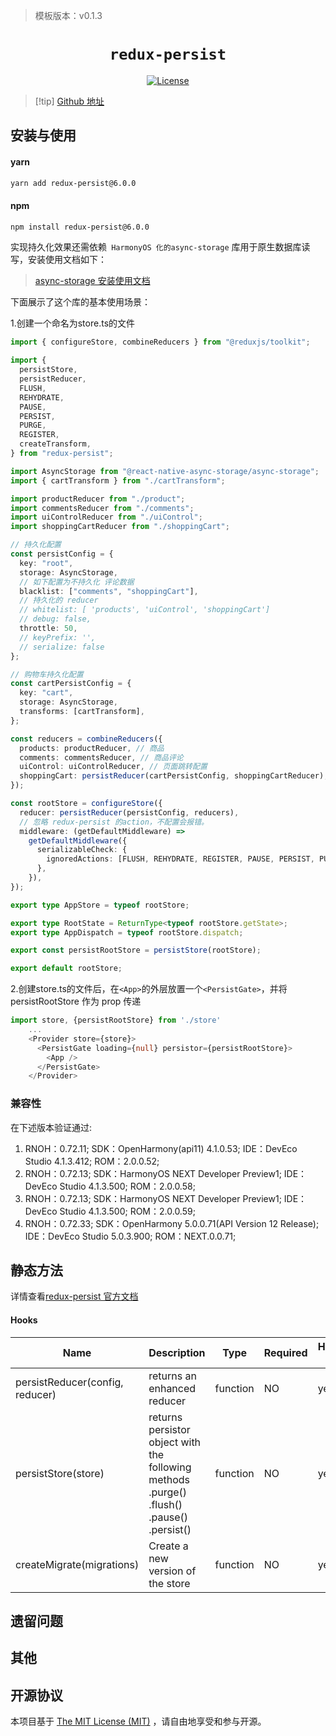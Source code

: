 <!-- {% raw %} -->
> 模板版本：v0.1.3

<p align="center">
  <h1 align="center"> <code>redux-persist</code> </h1>
</p>
<p align="center">
    <a href="https://github.com/rt2zz/redux-persist/blob/master/LICENSE">
        <img src="https://img.shields.io/badge/license-MIT-green.svg" alt="License" />
    </a>
</p>

> [!tip] [Github 地址](https://github.com/rt2zz/redux-persist)

## 安装与使用

#### **yarn**

```bash
yarn add redux-persist@6.0.0
```

#### **npm**

```bash
npm install redux-persist@6.0.0
```

实现持久化效果还需依赖` HarmonyOS 化的async-storage` 库用于原生数据库读写，安装使用文档如下：

> [async-storage 安装使用文档](https://gitee.com/react-native-oh-library/usage-docs/blob/master/zh-cn/react-native-async-storage-async-storage.md)

<!-- tabs:end -->

下面展示了这个库的基本使用场景：

1.创建一个命名为store.ts的文件

```ts
import { configureStore, combineReducers } from "@reduxjs/toolkit";

import {
  persistStore,
  persistReducer,
  FLUSH,
  REHYDRATE,
  PAUSE,
  PERSIST,
  PURGE,
  REGISTER,
  createTransform,
} from "redux-persist";

import AsyncStorage from "@react-native-async-storage/async-storage";
import { cartTransform } from "./cartTransform";

import productReducer from "./product";
import commentsReducer from "./comments";
import uiControlReducer from "./uiControl";
import shoppingCartReducer from "./shoppingCart";

// 持久化配置
const persistConfig = {
  key: "root",
  storage: AsyncStorage,
  // 如下配置为不持久化 评论数据
  blacklist: ["comments", "shoppingCart"],
  // 持久化的 reducer
  // whitelist: [ 'products', 'uiControl', 'shoppingCart']
  // debug: false,
  throttle: 50,
  // keyPrefix: '',
  // serialize: false
};

// 购物车持久化配置
const cartPersistConfig = {
  key: "cart",
  storage: AsyncStorage,
  transforms: [cartTransform],
};

const reducers = combineReducers({
  products: productReducer, // 商品
  comments: commentsReducer, // 商品评论
  uiControl: uiControlReducer, // 页面跳转配置
  shoppingCart: persistReducer(cartPersistConfig, shoppingCartReducer), // 购物车数据
});

const rootStore = configureStore({
  reducer: persistReducer(persistConfig, reducers),
  // 忽略 redux-persist 的action，不配置会报错。
  middleware: (getDefaultMiddleware) =>
    getDefaultMiddleware({
      serializableCheck: {
        ignoredActions: [FLUSH, REHYDRATE, REGISTER, PAUSE, PERSIST, PURGE],
      },
    }),
});

export type AppStore = typeof rootStore;

export type RootState = ReturnType<typeof rootStore.getState>;
export type AppDispatch = typeof rootStore.dispatch;

export const persistRootStore = persistStore(rootStore);

export default rootStore;
```

2.创建store.ts的文件后，在<code>&lt;App&gt;</code>的外层放置一个<code>&lt;PersistGate&gt;</code>，并将 persistRootStore 作为 prop 传递

```ts
import store, {persistRootStore} from './store'
    ...
    <Provider store={store}>
      <PersistGate loading={null} persistor={persistRootStore}>
        <App />
      </PersistGate>
    </Provider>
```

### 兼容性

在下述版本验证通过:

1. RNOH：0.72.11;
   SDK：OpenHarmony(api11) 4.1.0.53;
   IDE：DevEco Studio 4.1.3.412;
   ROM：2.0.0.52;
2. RNOH：0.72.13;
   SDK：HarmonyOS NEXT Developer Preview1;
   IDE：DevEco Studio 4.1.3.500;
   ROM：2.0.0.58;
3. RNOH：0.72.13;
   SDK：HarmonyOS NEXT Developer Preview1;
   IDE：DevEco Studio 4.1.3.500;
   ROM：2.0.0.59;
4. RNOH：0.72.33; SDK：OpenHarmony 5.0.0.71(API Version 12 Release); IDE：DevEco Studio 5.0.3.900; ROM：NEXT.0.0.71;

## 静态方法

详情查看[redux-persist 官方文档](https://github.com/rt2zz/redux-persist/blob/master/README.md#api)

#### **Hooks**

| Name                            | Description                                                                               | Type     | Required | HarmonyOS Support |
| ------------------------------- | ----------------------------------------------------------------------------------------- | -------- | -------- | ----------------- |
| persistReducer(config, reducer) | returns an enhanced reducer                                                               | function | NO       | yes               |
| persistStore(store)             | returns persistor object with the following methods .purge() .flush() .pause() .persist() | function | NO       | yes               |
| createMigrate(migrations)       | Create a new version of the store                                                         | function | NO       | yes               |

## 遗留问题

## 其他

## 开源协议

本项目基于 [The MIT License (MIT)](https://github.com/rt2zz/redux-persist/blob/master/LICENSE) ，请自由地享受和参与开源。

<!-- {% endraw %} -->